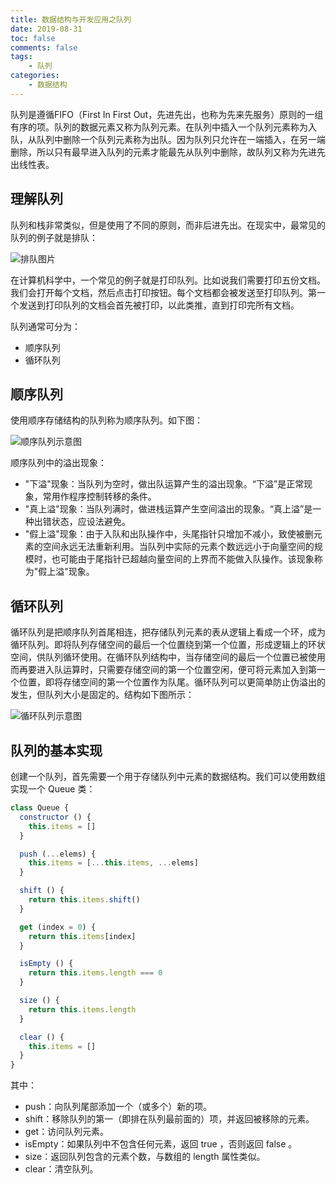 ```yaml
---
title: 数据结构与开发应用之队列
date: 2019-08-31
toc: false
comments: false
tags:
    - 队列
categories:
    - 数据结构
---
```


队列是遵循FIFO（First In First Out，先进先出，也称为先来先服务）原则的一组有序的项。队列的数据元素又称为队列元素。在队列中插入一个队列元素称为入队，从队列中删除一个队列元素称为出队。因为队列只允许在一端插入，在另一端删除，所以只有最早进入队列的元素才能最先从队列中删除，故队列又称为先进先出线性表。

<!--more-->

## 理解队列

队列和栈非常类似，但是使用了不同的原则，而非后进先出。在现实中，最常见的队列的例子就是排队：

![排队图片](/images/u=3435190451,3701028142&fm=15&gp=0.jpg)

在计算机科学中，一个常见的例子就是打印队列。比如说我们需要打印五份文档。我们会打开每个文档，然后点击打印按钮。每个文档都会被发送至打印队列。第一个发送到打印队列的文档会首先被打印，以此类推，直到打印完所有文档。

队列通常可分为：
* 顺序队列
* 循环队列

## 顺序队列

使用顺序存储结构的队列称为顺序队列。如下图：

![顺序队列示意图](/images/u=794894107,1623881092&fm=15&gp=0.jpg)

顺序队列中的溢出现象：
* "下溢"现象：当队列为空时，做出队运算产生的溢出现象。“下溢”是正常现象，常用作程序控制转移的条件。
* "真上溢"现象：当队列满时，做进栈运算产生空间溢出的现象。“真上溢”是一种出错状态，应设法避免。
* "假上溢"现象：由于入队和出队操作中，头尾指针只增加不减小，致使被删元素的空间永远无法重新利用。当队列中实际的元素个数远远小于向量空间的规模时，也可能由于尾指针已超越向量空间的上界而不能做入队操作。该现象称为"假上溢"现象。

## 循环队列

循环队列是把顺序队列首尾相连，把存储队列元素的表从逻辑上看成一个环，成为循环队列。即将队列存储空间的最后一个位置绕到第一个位置，形成逻辑上的环状空间，供队列循环使用。在循环队列结构中，当存储空间的最后一个位置已被使用而再要进入队运算时，只需要存储空间的第一个位置空闲，便可将元素加入到第一个位置，即将存储空间的第一个位置作为队尾。循环队列可以更简单防止伪溢出的发生，但队列大小是固定的。结构如下图所示：

![循环队列示意图](/images/u=3791572623,1286246317&fm=26&gp=0.jpg)

## 队列的基本实现

创建一个队列，首先需要一个用于存储队列中元素的数据结构。我们可以使用数组实现一个 Queue 类：
```js
class Queue {
  constructor () {
    this.items = []
  }

  push (...elems) {
    this.items = [...this.items, ...elems]
  }

  shift () {
    return this.items.shift()
  }

  get (index = 0) {
    return this.items[index]
  }

  isEmpty () {
    return this.items.length === 0
  }

  size () {
    return this.items.length
  }

  clear () {
    this.items = []
  }
}
```
其中：
* push：向队列尾部添加一个（或多个）新的项。
* shift：移除队列的第一（即排在队列最前面的）项，并返回被移除的元素。
* get：访问队列元素。
* isEmpty：如果队列中不包含任何元素，返回 true ，否则返回 false 。
* size：返回队列包含的元素个数，与数组的 length 属性类似。
* clear：清空队列。


